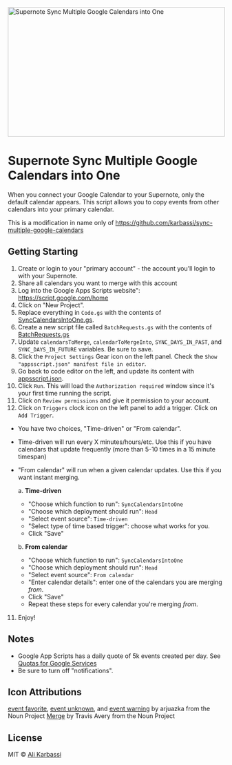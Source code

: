 <img src="logo.svg" width="100%" height="300" alt="Supernote Sync Multiple Google Calendars into One" />

# Supernote Sync Multiple Google Calendars into One

When you connect your Google Calendar to your Supernote, only the default calendar appears. This script allows you to copy events from other calendars into your primary calendar.  

This is a modification in name only of https://github.com/karbassi/sync-multiple-google-calendars 

## Getting Starting

1. Create or login to your "primary account" - the account you'll login to with your Supernote.
2. Share all calendars you want to merge with this account
3. Log into the Google Apps Scripts website": https://script.google.com/home
4. Click on "New Project".
5. Replace everything in `Code.gs` with the contents of [SyncCalendarsIntoOne.gs].
6. Create a new script file called `BatchRequests.gs` with the contents of [BatchRequests.gs]
7. Update `calendarsToMerge`, `calendarToMergeInto`, `SYNC_DAYS_IN_PAST`, and `SYNC_DAYS_IN_FUTURE` variables. Be sure to save.
8. Click the `Project Settings` Gear icon on the left panel. Check the `Show "appsscript.json" manifest file in editor`.
9. Go back to code editor on the left, and update its content with [appsscript.json].
10. Click `Run`. This will load the `Authorization required` window since it's your first time running the script.
11. Click on `Review permissions` and give it permission to your account.
12. Click on `Triggers` clock icon on the left panel to add a trigger. Click on `Add Trigger`.
   - You have two choices, "Time-driven" or "From calendar".
   - Time-driven will run every X minutes/hours/etc. Use this if you have calendars that update frequently (more than 5-10 times in a 15 minute timespan)
   - "From calendar" will run when a given calendar updates. Use this if you want instant merging.

     a. **Time-driven**

     - "Choose which function to run": `SyncCalendarsIntoOne`
     - "Choose which deployment should run": `Head`
     - "Select event source": `Time-driven`
     - "Select type of time based trigger": choose what works for you.
     - Click "Save"

     b. **From calendar**

     - "Choose which function to run": `SyncCalendarsIntoOne`
     - "Choose which deployment should run": `Head`
     - "Select event source": `From calendar`
     - "Enter calendar details": enter one of the calendars you are merging _from_.
     - Click "Save"
     - Repeat these steps for every calendar you're merging _from_.

11. Enjoy!

## Notes

- Google App Scripts has a daily quote of 5k events created per day. See [Quotas for Google Services]
- Be sure to turn off "notifications".

## Icon Attributions

[event favorite], [event unknown], and [event warning] by arjuazka from the Noun Project
[Merge] by Travis Avery from the Noun Project

## License

MIT © [Ali Karbassi]

[ali karbassi]: http://karbassi.com
[trigger-icon]: trigger.png
[synccalendarsintoone.gs]: ../SyncCalendarsIntoOne.gs
[batchrequests.gs]: ../BatchRequests.gs
[appsscript.json]: ../appsscript.json
[quotas for google services]: https://developers.google.com/apps-script/guides/services/quotas
[ifttt]: https://ifttt.com/
[zapier]: https://zapier.com/
[event favorite]: https://thenounproject.com/arjuazka/collection/calendar/?i=548613
[event unknown]: https://thenounproject.com/arjuazka/collection/calendar/?i=548618
[event warning]: https://thenounproject.com/arjuazka/collection/calendar/?i=548620
[merge]: https://thenounproject.com/travisavery/collection/cursers-pointers-solid/?i=2286624
